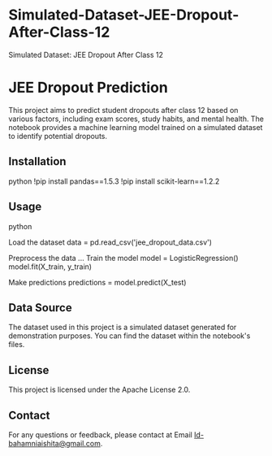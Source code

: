 # Simulated-Dataset-JEE-Dropout-After-Class-12
Simulated Dataset: JEE Dropout After Class 12
# JEE Dropout Prediction

This project aims to predict student dropouts after class 12 based on various factors, including exam scores, study habits, and mental health. The notebook provides a machine learning model trained on a simulated dataset to identify potential dropouts.

## Installation
python !pip install pandas==1.5.3 !pip install scikit-learn==1.2.2
## Usage
python

Load the dataset
data = pd.read_csv('jee_dropout_data.csv')

Preprocess the data
...
Train the model
model = LogisticRegression() model.fit(X_train, y_train)

Make predictions
predictions = model.predict(X_test)

## Data Source

The dataset used in this project is a simulated dataset generated for demonstration purposes. You can find the dataset within the notebook's files.

## License

This project is licensed under the Apache License 2.0.

## Contact

For any questions or feedback, please contact at Email Id-bahamniaishita@gmail.com.
